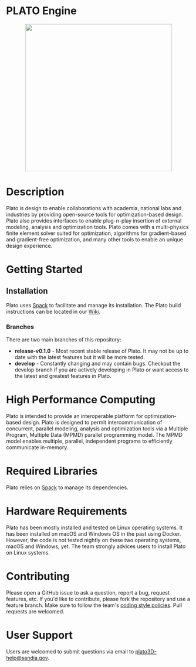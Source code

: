 # PLATO Engine

<p align="center"><img src="https://github.com/platoengine/platoengine/blob/develop/figures/plato_logo_simple.png" width="400"/></p>

# Description
Plato is design to enable collaborations with academia, national labs and industries by providing open-source tools for optimization-based design. Plato also provides interfaces to enable plug-n-play insertion of external modeling, analysis and optimization tools. Plato comes with a multi-physics finite element solver suited for optimization, algorithms for gradient-based and gradient-free optimization, and many other tools to enable an unique design experience. 

# Getting Started

## Installation
Plato uses [Spack](https://spack.io/) to facilitate and manage its installation. The Plato build instructions can be located in our [Wiki](https://github.com/platoengine/platoengine/wiki/Spack-Build-Instructions-develop).

### Branches
There are two main branches of this repository: 
* **release-v0.1.0** - Most recent stable release of Plato. It may not be up to date with the latest features but it will be more tested. 
* **develop** - Constantly changing and may contain bugs. Checkout the develop branch if you are actively developing in Plato or want access to the latest and greatest features in Plato.

# High Performance Computing
Plato is intended to provide an interoperable platform for optimization-based design. Plato is designed to permit intercommunication of concurrent, parallel modeling, analysis and optimization tools via a Multiple Program, Multiple Data (MPMD) parallel programming model. The MPMD model enables multiple, parallel, independent programs to efficiently communicate in-memory. 

# Required Libraries
Plato relies on [Spack](https://spack.io/) to manage its dependencies. 

# Hardware Requirements
Plato has been mostly installed and tested on Linux operating systems. It has been installed on macOS and Windows OS in the past using Docker. However, the code is not tested nightly on these two operating systems, macOS and Windows, yet. The team strongly advices users to install Plato on Linux systems. 

# Contributing 
Please open a GitHub issue to ask a question, report a bug, request features, etc.  If you'd like to contribute, please fork the repository and use a feature branch.  Make sure to follow the team's [coding style policies](https://github.com/platoengine/platoengine/wiki/Coding-Style).  Pull requests are welcomed.

# User Support
Users are welcomed to submit questions via email to plato3D-help@sandia.gov.
